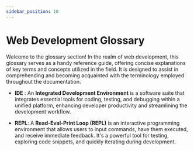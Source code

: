 ```yaml
---
sidebar_position: 10
---
```


# Web Development Glossary


Welcome to the glossary section! In the realm of web development, this glossary serves as a handy reference guide, offering concise explanations of key terms and concepts utilized in the field. It is designed to assist in comprehending and becoming acquainted with the terminology employed throughout the documentation.

- **IDE** : An **Integrated Development Environment** is a software suite that integrates essential tools for coding, testing, and debugging within a unified platform, enhancing developer productivity and streamlining the development workflow.

- **REPL**: A **Read-Eval-Print Loop (REPL)** is an interactive programming environment that allows users to input commands, have them executed, and receive immediate feedback. It's a powerful tool for testing, exploring code snippets, and quickly iterating during development.

